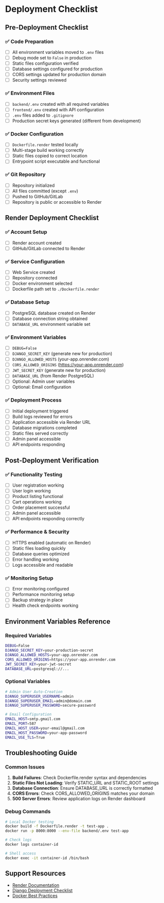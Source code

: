 # Deployment Checklist

## Pre-Deployment Checklist

### ✅ Code Preparation
- [ ] All environment variables moved to `.env` files
- [ ] Debug mode set to `False` in production
- [ ] Static files configuration verified
- [ ] Database settings configured for production
- [ ] CORS settings updated for production domain
- [ ] Security settings reviewed

### ✅ Environment Files
- [ ] `backend/.env` created with all required variables
- [ ] `frontend/.env` created with API configuration
- [ ] `.env` files added to `.gitignore`
- [ ] Production secret keys generated (different from development)

### ✅ Docker Configuration
- [ ] `Dockerfile.render` tested locally
- [ ] Multi-stage build working correctly
- [ ] Static files copied to correct location
- [ ] Entrypoint script executable and functional

### ✅ Git Repository
- [ ] Repository initialized
- [ ] All files committed (except `.env`)
- [ ] Pushed to GitHub/GitLab
- [ ] Repository is public or accessible to Render

## Render Deployment Checklist

### ✅ Account Setup
- [ ] Render account created
- [ ] GitHub/GitLab connected to Render

### ✅ Service Configuration
- [ ] Web Service created
- [ ] Repository connected
- [ ] Docker environment selected
- [ ] Dockerfile path set to `./Dockerfile.render`

### ✅ Database Setup
- [ ] PostgreSQL database created on Render
- [ ] Database connection string obtained
- [ ] `DATABASE_URL` environment variable set

### ✅ Environment Variables
- [ ] `DEBUG=False`
- [ ] `DJANGO_SECRET_KEY` (generate new for production)
- [ ] `DJANGO_ALLOWED_HOSTS` (your-app.onrender.com)
- [ ] `CORS_ALLOWED_ORIGINS` (https://your-app.onrender.com)
- [ ] `JWT_SECRET_KEY` (generate new for production)
- [ ] `DATABASE_URL` (from Render PostgreSQL)
- [ ] Optional: Admin user variables
- [ ] Optional: Email configuration

### ✅ Deployment Process
- [ ] Initial deployment triggered
- [ ] Build logs reviewed for errors
- [ ] Application accessible via Render URL
- [ ] Database migrations completed
- [ ] Static files served correctly
- [ ] Admin panel accessible
- [ ] API endpoints responding

## Post-Deployment Verification

### ✅ Functionality Testing
- [ ] User registration working
- [ ] User login working
- [ ] Product listing functional
- [ ] Cart operations working
- [ ] Order placement successful
- [ ] Admin panel accessible
- [ ] API endpoints responding correctly

### ✅ Performance & Security
- [ ] HTTPS enabled (automatic on Render)
- [ ] Static files loading quickly
- [ ] Database queries optimized
- [ ] Error handling working
- [ ] Logs accessible and readable

### ✅ Monitoring Setup
- [ ] Error monitoring configured
- [ ] Performance monitoring setup
- [ ] Backup strategy in place
- [ ] Health check endpoints working

## Environment Variables Reference

### Required Variables
```bash
DEBUG=False
DJANGO_SECRET_KEY=your-production-secret
DJANGO_ALLOWED_HOSTS=your-app.onrender.com
CORS_ALLOWED_ORIGINS=https://your-app.onrender.com
JWT_SECRET_KEY=your-jwt-secret
DATABASE_URL=postgresql://...
```

### Optional Variables
```bash
# Admin User Auto-Creation
DJANGO_SUPERUSER_USERNAME=admin
DJANGO_SUPERUSER_EMAIL=admin@domain.com
DJANGO_SUPERUSER_PASSWORD=secure-password

# Email Configuration
EMAIL_HOST=smtp.gmail.com
EMAIL_PORT=587
EMAIL_HOST_USER=your-email@gmail.com
EMAIL_HOST_PASSWORD=your-app-password
EMAIL_USE_TLS=True
```

## Troubleshooting Guide

### Common Issues
1. **Build Failures**: Check Dockerfile.render syntax and dependencies
2. **Static Files Not Loading**: Verify STATIC_URL and STATIC_ROOT settings
3. **Database Connection**: Ensure DATABASE_URL is correctly formatted
4. **CORS Errors**: Check CORS_ALLOWED_ORIGINS matches your domain
5. **500 Server Errors**: Review application logs on Render dashboard

### Debug Commands
```bash
# Local Docker testing
docker build -f Dockerfile.render -t test-app .
docker run -p 8000:8000 --env-file backend/.env test-app

# Check logs
docker logs container-id

# Shell access
docker exec -it container-id /bin/bash
```

## Support Resources
- [Render Documentation](https://render.com/docs)
- [Django Deployment Checklist](https://docs.djangoproject.com/en/4.2/howto/deployment/checklist/)
- [Docker Best Practices](https://docs.docker.com/develop/dev-best-practices/)
